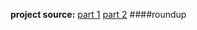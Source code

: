 **project source:**
[part 1](https://youtu.be/iz1GB_q5txM)
[part 2](https://youtu.be/AXwuF1C-Bso")
####roundup